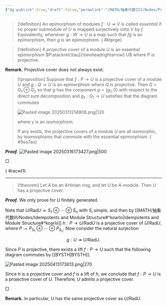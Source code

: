 ```yaml
---
{"dg-publish":true,"draft":false,"permalink":"/MATH/抽象代数III/Nodes/Projective Cover/","dgPassFrontmatter":true}
---
```




> [!definition]
> An epimorphism of modules $f:U\twoheadrightarrow V$ is called *essential* if no proper submodule of $U$ is mapped surjectively onto $V$ by $f$. Equivalently, whenever $g:W\to U$ is a map such that $fg$ is an epimorphism, then $g$ is an epimorphism. 
{ #ktprge}


> [!definition]
> A *projective cover* of a module $U$ is an essential epimorphism $P\stackrel{\tau}{\twoheadrightarrow} U$ where $P$ is projective. 

**Remark.** Projective cover does not always exist.

> [!proposition]
> Suppose that $f:P\to U$ is a projective cover of a module $U$ and $g:Q\to U$ is an epimorphism where $Q$ is projective. Then $Q=Q_1\oplus Q_2$ so that $g$ has the component $g=(g_1,0)$ with respect to the direct sum decomposition and $g_1:Q_1\to U$ satisfies that the diagram commutes
> 
> ![Pasted image 20250311214906.png|120](/img/user/%E9%99%84%E4%BB%B6/Pasted%20image%2020250311214906.png)
> 
> where $\gamma$ is an isomorphism. 
> 
> If any exists, the projective covers of a module $U$ are all isomorphic, by isomorphisms that commute with the essential epimorphism.
{ #9so7ao}


**_Proof._**
![Pasted image 20250316173427.png|500](/img/user/%E9%99%84%E4%BB%B6/Pasted%20image%2020250316173427.png)
<p align="left">□</p>
{ #racwl1}


*****

> [!theorem]
> Let $A$ be an Artinian ring, and let $U$ be $A$-module. Then $U$ has a projective cover. 

**_Proof._**
We only prove for $U$ finitely generated. 

Note that $U/\mathrm{Rad} U\simeq S_1\oplus\cdots\oplus S_n$ with $S_i$ simple, and then by [[MATH/抽象代数III/Nodes/Idempotents and Module Structure#^koarlo\|Idempotents and Module Structure#^koarlo]] $h:P\to U/\mathrm{Rad} U$ is a projective cover of $U/\mathrm{Rad} U$, where $P:=P_{S_1}\oplus\cdots\oplus P_{S_n}$. Now consider the natural surjection 

$$g:U\twoheadrightarrow U/\mathrm{Rad} U.$$

Since $P$ is projective, there exists a lift $f:P\to U$ such that the following diagram commutes by [[BYSTH\|BYSTH]]. 

![Pasted image 20250413173613.png|270](/img/user/%E9%99%84%E4%BB%B6/Pasted%20image%2020250413173613.png)

Since $h$ is a projective cover and $f$ is a lift of $h$, we conclude that $f:P\to U$ is a projective cover of $U$. Therefore, $U$ admits a projective cover. 
<p align="left">□</p>

**Remark.** In particular, $U$ has the same projective cover as $U/\mathrm{Rad} U$. 
